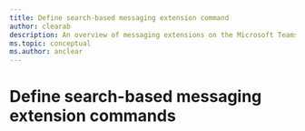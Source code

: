 ```yaml
---
title: Define search-based messaging extension command
author: clearab
description: An overview of messaging extensions on the Microsoft Teams platform
ms.topic: conceptual
ms.author: anclear
---
```

# Define search-based messaging extension commands